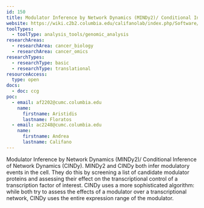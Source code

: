 ```yaml
---
id: 150
title: Modulator Inference by Network Dynamics (MINDy2)/ Conditional Inference of Network Dynamics (CINDy)
website: https://wiki.c2b2.columbia.edu/califanolab/index.php/Software/MINDY2
toolTypes:
  - toolType: analysis_tools/genomic_analysis
researchAreas:
  - researchArea: cancer_biology
  - researchArea: cancer_omics
researchTypes:
  - researchType: basic
  - researchType: translational
resourceAccess:
  type: open
docs:
  - doc: ccg
poc:
  - email: af2202@cumc.columbia.edu
    name:
      firstname: Aristidis
      lastname: Floratos
  - email: ac2248@cumc.columbia.edu
    name:
      firstname: Andrea
      lastname: Califano
---
```

Modulator Inference by Network Dynamics (MINDy2)/ Conditional Inference of Network Dynamics (CINDy). MINDy2 and CINDy both infer modulatory events in the cell. They do this by screening a list of candidate modulator proteins and assessing their effect on the transcriptional control of a transcription factor of interest. CINDy uses a more sophisticated algorithm: while both try to assess the effects of a modulator over a transcriptional network, CINDy uses the entire expression range of the modulator.
